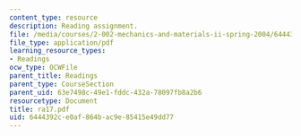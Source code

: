 ```yaml
---
content_type: resource
description: Reading assignment.
file: /media/courses/2-002-mechanics-and-materials-ii-spring-2004/6444392ce0af864bac9e85415e49dd77_ra17.pdf
file_type: application/pdf
learning_resource_types:
- Readings
ocw_type: OCWFile
parent_title: Readings
parent_type: CourseSection
parent_uid: 63e7498c-49e1-fddc-432a-78097fb8a2b6
resourcetype: Document
title: ra17.pdf
uid: 6444392c-e0af-864b-ac9e-85415e49dd77
---
```


